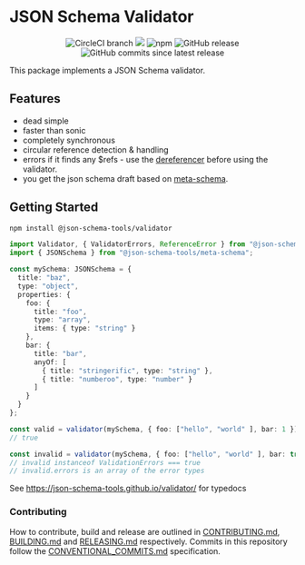# JSON Schema Validator

<center>
  <span>
    <img alt="CircleCI branch" src="https://img.shields.io/circleci/project/github/json-schema-tools/validator/master.svg">
    <img src="https://codecov.io/gh/json-schema-tools/validator/branch/master/graph/badge.svg" />
    <img alt="npm" src="https://img.shields.io/npm/dt/@json-schema-tools/validator.svg" />
    <img alt="GitHub release" src="https://img.shields.io/github/release/json-schema-tools/validator.svg" />
    <img alt="GitHub commits since latest release" src="https://img.shields.io/github/commits-since/json-schema-tools/validator/latest.svg" />
  </span>
</center>

This package implements a JSON Schema validator.

## Features
 - dead simple
 - faster than sonic
 - completely synchronous
 - circular reference detection & handling
 - errors if it finds any $refs - use the [dereferencer](https://github.com/json-schema-tools/dereferencer) before using the validator.
 - you get the json schema draft based on [meta-schema](https://github.com/json-schema-tools/meta-schema).

## Getting Started

```sh
npm install @json-schema-tools/validator
```

```typescript
import Validator, { ValidatorErrors, ReferenceError } from "@json-schema-tools/validator"
import { JSONSchema } from "@json-schema-tools/meta-schema";

const mySchema: JSONSchema = {
  title: "baz",
  type: "object",
  properties: {
    foo: {
      title: "foo",
      type: "array",
      items: { type: "string" }
    },
    bar: {
      title: "bar",
      anyOf: [
        { title: "stringerific", type: "string" },
        { title: "numberoo", type: "number" }
      ]
    }
  }
};

const valid = validator(mySchema, { foo: ["hello", "world" ], bar: 1 });
// true

const invalid = validator(mySchema, { foo: ["hello", "world" ], bar: true });
// invalid instanceof ValidationErrors === true
// invalid.errors is an array of the error types
```

See https://json-schema-tools.github.io/validator/ for typedocs

### Contributing

How to contribute, build and release are outlined in [CONTRIBUTING.md](CONTRIBUTING.md), [BUILDING.md](BUILDING.md) and [RELEASING.md](RELEASING.md) respectively. Commits in this repository follow the [CONVENTIONAL_COMMITS.md](CONVENTIONAL_COMMITS.md) specification.
